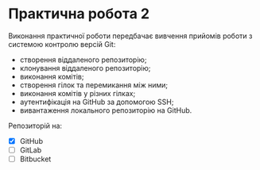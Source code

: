 # Практична робота 2
Виконання практичної роботи передбачає вивчення прийомів роботи з системою контролю версій Git:

-	створення віддаленого репозиторію;
-	клонування віддаленого репозиторію;
-	виконання комітів;
-	створення гілок та перемикання між ними;
-	виконання комітів у різних гілках;
-	аутентифікація на GitHub за допомогою SSH;
-	вивантаження локального репозиторію на GitHub.

Репозиторій на:

- [x] GitHub
- [ ] GitLab
- [ ] Bitbucket

